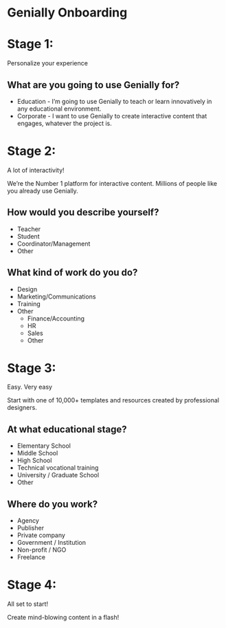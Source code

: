 # Genially Onboarding

# Stage 1:

Personalize your experience

## What are you going to use Genially for?

- Education - I’m going to use Genially to teach or learn innovatively in any educational environment.
- Corporate - I want to use Genially to create interactive content that engages, whatever the project is.

# Stage 2:

A lot of interactivity!

We’re the Number 1 platform for interactive content. Millions of people like you already use Genially.

## How would you describe yourself?

- Teacher
- Student
- Coordinator/Management
- Other

## What kind of work do you do?

- Design
- Marketing/Communications
- Training
- Other
  - Finance/Accounting
  - HR
  - Sales
  - Other

# Stage 3:

Easy. Very easy

Start with one of 10,000+ templates and resources created by professional designers.

## At what educational stage?

- Elementary School
- Middle School
- High School
- Technical vocational training
- University / Graduate School
- Other

## Where do you work?

- Agency
- Publisher
- Private company
- Government / Institution
- Non-profit / NGO
- Freelance

# Stage 4:

All set to start!

Create mind-blowing content in a flash!
